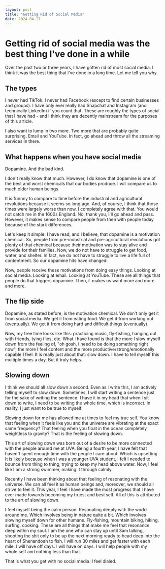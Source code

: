 ```yaml
---
layout: post
title: "Getting Rid of Social Media"
date: 2024-04-17
---
```


# Getting rid of social media was the best thing I've done in a while

Over the past two or three years, I have gotten rid of most social media. I think it was the best thing that I've done 
in a long time. Let me tell you why. 

## The types

I never had TikTok. I never had Facebook (except to find certain businesses and groups). I have only ever really had
Snapchat and Instagram (and technically LinkedIn) if you count that. These are roughly the types of social that I have
had - and I think they are decently mainstream for the purposes of this article.

I also want to lump in two more. Two more that are probably quite surprising. Email and YouTube. In fact, go ahead and 
throw all the streaming services in there. 

## What happens when you have social media

Dopamine. And the bad kind.

I don't really know that much. However, I do know that dopamine is one of the best and worst chemicals that our bodies 
produce. I will compare us to much older human beings. 

It is funnny to compare to time before the industrial and agricultural revolutions because
it seems so long ago. And, of course, I think that those times were largely worse than now. I completely agree with that. 
You would not catch me in the 1600s England. No, thank you, I'll go ahead and pass. However, it makes sense to compare 
people from then with people today because of the stark differences. 

Let's keep it simple: I have read, and I believe, that dopamine is a motivation chemical. So, people from pre-industrial
and pre-agricultural revolutions got plenty of that chemical because their motivation was to stay alive and provide for 
their families. Now, we do not have to struggle to get food, water, and shelter. In fact, we do not have to struggle to 
live a life full of contentment. So our dopamine hits have changed. 

Now, people receive these motivations from doing easy things. Looking at social media. Looking at email. Looking at YouTube. 
These are all things that people do that triggers dopamine. Then, it makes us want more and more and more.

## The flip side

Dopamine, as stated before, is the motivation chemical. We don't only get it from social media. We get it from eating food.
We get it from working out (eventually). We get it from doing hard and difficult things (eventually). 

Now, my free time looks like this: practicing music, fly-fishing, hanging out with friends, tying flies, etc. What I have
found is that the more I slow myself down from the feeling of, "oh gosh, I need to be doing something right now", the more
I feel content and the more productive/strong/emotionally capable I feel. It is really just about that: slow down. I have
to tell myself this multiple times a day. But it truly helps. 



## Slowing down

I think we should all slow down a second. Even as I write this, I am actively telling myself to slow down. Sometimes,
I will start writing a sentence just for the sake of writing the sentence. I have it in my head that when I sit down to 
write, I need to be writing the whole time, which is incorrect. In reality, I just want to be true to myself. 

Slowing down for me has allowed me at times to feel my true self. You know that feeling when it feels like you and the 
universe are vibrating at the exact same frequency? That feeling when you float in the ocean completely weightless to gravity? 
That is the feeling of slowing down.

This art of slowing down was born out of a desire to be more connected with the people around me at UVA. Being a fourth year,
I have felt that haven't spent enough time with the people I care about. Which is upsetting. It is likely because when I was
a younger UVA student, I felt I needed to bounce from thing to thing, trying to keep my head above water. Now, I feel like
I am a strong swimmer, making it through calmly. 

Recently I have been thinking about that feeling of resonating with the universe. We can all feel it as human beings and, 
moreover, we should all strive to feel it. This year, I feel I have made the most progress that I have ever made towards 
becoming my truest and best self. All of this is attributed to the art of slowing down. 

I feel myself being the calm person. Resonating deeply with the world around me. Which involves being in nature quite a
bit. Which involves slowing myself down for other humans. Fly-fishing, mountain biking, hiking, surfing, cooking. These
are all things that make me feel that resonance deep within my soul. I am the one who can stay up until 3am talking, shooting
the shit only to be up the next morning ready to head deep into the heart of Shenandoah to fish. I will run 30 miles and 
get faster with each mile. I will have off days. I will have on days. I will help people with my whole self and nothing
less than that. 

That is what you get with no social media. I feel dialed. 
